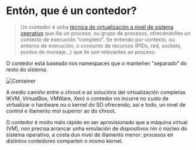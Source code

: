 # Entón, que é un contedor?

> Un contedor é unha [técnica de virtualización a nivel de sistema operativo](https://en.wikipedia.org/wiki/OS-level_virtualization) que illa un proceso, ou grupo de procesos, ofrecéndolles un contexto de execución “completo”. Se entendo por contexto, ou entorno de execución, o conxunto de recursos (PIDs, red, sockets, puntos de montaje…) que lle son relevantes ao proceso.

O contedor está baseado nos namespaces que o manteñen "separado" do resto do sistema.

![Container](./../_media/01_que_e_un_contedor_de_software/container_9.png)

A medio camiño entre o chroot e as solucións del virtualización completas (KVM, VirtualBox, VMWare, Xen) o contedor no incurre no custo de virtualizar o hardware ou o kernel do SO ofrecendo, así e todo, un nivel de control e illamento moi superior ao do chroot.

O contedor é moito máis rápido en ser aprovisionado que a máquina virtual (VM), non precisa arrancar unha emulación de dispositivos nin o núcleo do sistema operativo, a costa dun nivel de illamento menor: procesos en distintos contedores comparten o mismo kernel.
